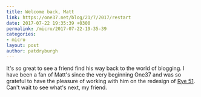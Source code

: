 ```yaml
---
title: Welcome back, Matt
link: https://one37.net/blog/21/7/2017/restart
date: 2017-07-22 19:35:39 +0300
permalink: /micro/2017-07-22-19-35-39
categories:
- micro
layout: post
author: patdryburgh
---
```


It's so great to see a friend find his way back to the world of blogging. I have been a fan of Matt's since the very beginning One37 and was so grateful to have the pleasure of working with him on the redesign of [Rye 51](http://rye51.com). Can't wait to see what's next, my friend.